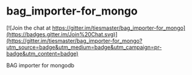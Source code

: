 bag_importer-for_mongo
======================

[![Join the chat at https://gitter.im/tiesmaster/bag_importer-for_mongo](https://badges.gitter.im/Join%20Chat.svg)](https://gitter.im/tiesmaster/bag_importer-for_mongo?utm_source=badge&utm_medium=badge&utm_campaign=pr-badge&utm_content=badge)

BAG importer for mongodb
